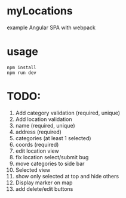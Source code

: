 # myLocations

example Angular SPA with webpack

# usage
```
npm install
npm run dev
```

# TODO:
1. Add category validation (required, unique)
2. Add location validation
  1. name (required, unique)
  2. address (required)
  3. categories (at least 1 selected)
  4. coords (required)
3. edit location view
4. fix location select/submit bug
5. move categories to side bar
6. Selected view
  1. show only selected at top and hide others
  2. Display marker on map
  3. add delete/edit buttons
